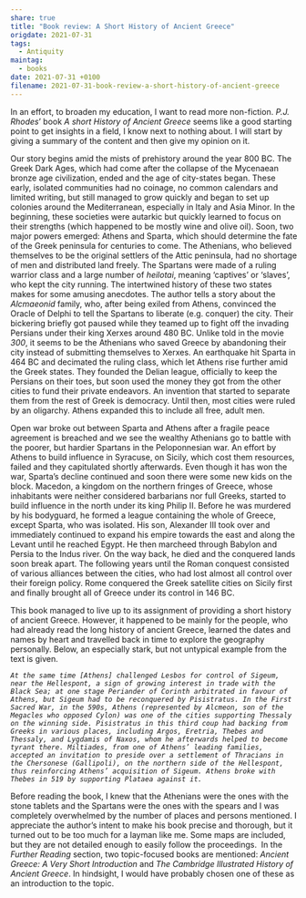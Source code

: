 ```yaml
---
share: true
title: "Book review: A Short History of Ancient Greece"
origdate: 2021-07-31
tags:
  - Antiquity
maintag:
  - books
date: 2021-07-31 +0100
filename: 2021-07-31-book-review-a-short-history-of-ancient-greece
---
```

In an effort, to broaden my education, I want to read more non-fiction. _P.J. Rhodes_’ book _A short History of Ancient Greece_ seems like a good starting point to get insights in a field, I know next to nothing about. I will start by giving a summary of the content and then give my opinion on it.

Our story begins amid the mists of prehistory around the year 800 BC. The Greek Dark Ages, which had come after the collapse of the Mycenaean bronze age civilization, ended and the age of city-states began. These early, isolated communities had no coinage, no common calendars and limited writing, but still managed to grow quickly and began to set up colonies around the Mediterranean, especially in Italy and Asia Minor. In the beginning, these societies were autarkic but quickly learned to focus on their strengths (which happened to be mostly wine and olive oil). Soon, two major powers emerged: Athens and Sparta, which should determine the fate of the Greek peninsula for centuries to come. The Athenians, who believed themselves to be the original settlers of the Attic peninsula, had no shortage of men and distributed land freely. The Spartans were made of a ruling warrior class and a large number of _heilotai_, meaning ‘captives’ or ‘slaves’, who kept the city running. The intertwined history of these two states makes for some amusing anecdotes. The author tells a story about the _Alcmaeonid_ family, who, after being exiled from Athens, convinced the Oracle of Delphi to tell the Spartans to liberate (e.g. conquer) the city. Their bickering briefly got paused while they teamed up to fight off the invading Persians under their king Xerxes around 480 BC. Unlike told in the movie _300_, it seems to be the Athenians who saved Greece by abandoning their city instead of submitting themselves to Xerxes. An earthquake hit Sparta in 464 BC and decimated the ruling class, which let Athens rise further amid the Greek states. They founded the Delian league, officially to keep the Persians on their toes, but soon used the money they got from the other cities to fund their private endeavors. An invention that started to separate them from the rest of Greek is democracy. Until then, most cities were ruled by an oligarchy. Athens expanded this to include all free, adult men.

Open war broke out between Sparta and Athens after a fragile peace agreement is breached and we see the wealthy Athenians go to battle with the poorer, but hardier Spartans in the Peloponnesian war. An effort by Athens to build influence in Syracuse, on Sicily, which cost them resources, failed and they capitulated shortly afterwards. Even though it has won the war, Sparta’s decline continued and soon there were some new kids on the block. Macedon, a kingdom on the northern fringes of Greece, whose inhabitants were neither considered barbarians nor full Greeks, started to build influence in the north under its king Philip II. Before he was murdered by his bodyguard, he formed a league containing the whole of Greece, except Sparta, who was isolated. His son, Alexander III took over and immediately continued to expand his empire towards the east and along the Levant until he reached Egypt. He then marcheed through Babylon and Persia to the Indus river. On the way back, he died and the conquered lands soon break apart. The following years until the Roman conquest consisted of various alliances between the cities, who had lost almost all control over their foreign policy. Rome conquered the Greek satellite cities on Sicily first and finally brought all of Greece under its control in 146 BC.

This book managed to live up to its assignment of providing a short history of ancient Greece. However, it happened to be mainly for the people, who had already read the long history of ancient Greece, learned the dates and names by heart and travelled back in time to explore the geography personally. Below, an especially stark, but not untypical example from the text is given.


_`At the same time [Athens] challenged Lesbos for control of Sigeum, near the Hellespont, a sign of growing interest in trade with the Black Sea; at one stage Periander of Corinth arbitrated in favour of Athens, but Sigeum had to be reconquered by Pisistratus. In the First Sacred War, in the 590s, Athens (represented by Alcmeon, son of the Megacles who opposed Cylon) was one of the cities supporting Thessaly on the winning side. Pisistratus in this third coup had backing from Greeks in various places, including Argos, Eretria, Thebes and Thessaly, and Lygdamis of Naxos, whom he afterwards helped to become tyrant there. Miltiades, from one of Athens’ leading families, accepted an invitation to preside over a settlement of Thracians in the Chersonese (Gallipoli), on the northern side of the Hellespont, thus reinforcing Athens’ acquisition of Sigeum. Athens broke with Thebes in 519 by supporting Plataea against it.`_


Before reading the book, I knew that the Athenians were the ones with the stone tablets and the Spartans were the ones with the spears and I was completely overwhelmed by the number of places and persons mentioned. I appreciate the author’s intent to make his book precise and thorough, but it turned out to be too much for a layman like me. Some maps are included, but they are not detailed enough to easily follow the proceedings.  In the _Further Reading_ section, two topic-focused books are mentioned: _Ancient Greece: A Very Short Introduction_ and _The Cambridge Illustrated History of Ancient Greece_. In hindsight, I would have probably chosen one of these as an introduction to the topic.